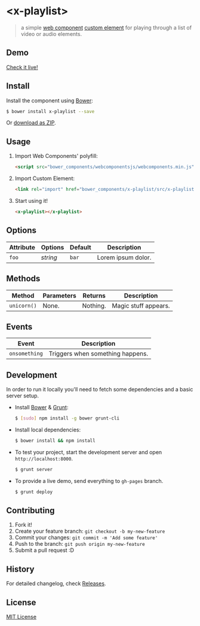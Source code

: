 # &lt;x-playlist&gt;

> a simple [web component](http://webcomponents.org) [custom element](http://w3c.github.io/webcomponents/spec/custom/) for playing through a list of video or audio elements.

## Demo

[Check it live!](http://heff.github.io/x-playlist)

## Install

Install the component using [Bower](http://bower.io/):

```sh
$ bower install x-playlist --save
```

Or [download as ZIP](https://github.com/heff/x-playlist/archive/master.zip).

## Usage

1. Import Web Components' polyfill:

    ```html
    <script src="bower_components/webcomponentsjs/webcomponents.min.js"></script>
    ```

2. Import Custom Element:

    ```html
    <link rel="import" href="bower_components/x-playlist/src/x-playlist.html">
    ```

3. Start using it!

    ```html
    <x-playlist></x-playlist>
    ```

## Options

Attribute     | Options     | Default      | Description
---           | ---         | ---          | ---
`foo`         | *string*    | `bar`        | Lorem ipsum dolor.

## Methods

Method        | Parameters   | Returns     | Description
---           | ---          | ---         | ---
`unicorn()`   | None.        | Nothing.    | Magic stuff appears.

## Events

Event         | Description
---           | ---
`onsomething` | Triggers when something happens.

## Development

In order to run it locally you'll need to fetch some dependencies and a basic server setup.

* Install [Bower](http://bower.io/) & [Grunt](http://gruntjs.com/):

    ```sh
    $ [sudo] npm install -g bower grunt-cli
    ```

* Install local dependencies:

    ```sh
    $ bower install && npm install
    ```

* To test your project, start the development server and open `http://localhost:8000`.

    ```sh
    $ grunt server
    ```

* To provide a live demo, send everything to `gh-pages` branch.

    ```sh
    $ grunt deploy
    ```

## Contributing

1. Fork it!
2. Create your feature branch: `git checkout -b my-new-feature`
3. Commit your changes: `git commit -m 'Add some feature'`
4. Push to the branch: `git push origin my-new-feature`
5. Submit a pull request :D

## History

For detailed changelog, check [Releases](https://github.com/heff/x-playlist/releases).

## License

[MIT License](http://opensource.org/licenses/MIT)
